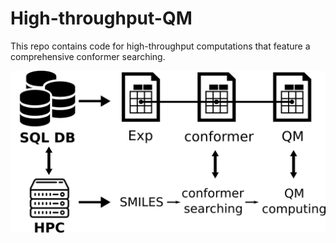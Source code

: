 # High-throughput-QM
This repo contains code for high-throughput computations that feature a comprehensive conformer searching.

![Image of Yaktocat](doc/workflow.png)